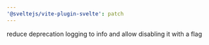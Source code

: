 ```yaml
---
'@sveltejs/vite-plugin-svelte': patch
---
```


reduce deprecation logging to info and allow disabling it with a flag
